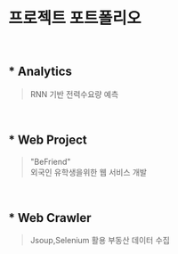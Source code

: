 # 프로젝트 포트폴리오

<br>

## * Analytics
> RNN 기반 전력수요량 예측

<br>

## * Web Project
> "BeFriend" <br>
> 외국인 유학생을위한 웹 서비스 개발

<br>

## * Web Crawler
> Jsoup,Selenium 활용 부동산 데이터 수집



